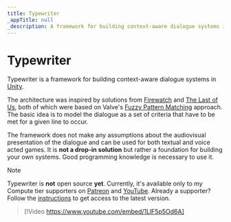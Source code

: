 ```yaml
---
title: Typewriter
_appTitle: null
_description: A framework for building context-aware dialogue systems in Unity
---
```


# Typewriter

Typewriter is a framework for building context-aware dialogue systems in
[Unity].

The architecture was inspired by solutions from [Firewatch][Firewatch] and [The
Last of Us][TLOU], both of which were based on Valve's [Fuzzy Pattern
Matching][Valve] approach. The basic idea is to model the dialogue as a set of
criteria that have to be met for a given line to occur.

The framework does not make any assumptions about the audiovisual presentation
of the dialogue and can be used for both textual and voice acted games. It is
**not a drop-in solution** but rather a foundation for building your own
systems. Good programming knowledge is necessary to use it.

> [!NOTE]
>
> Typewriter is **not** open source **yet**. Currently, it's available only to
> my Compute tier supporters on [Patreon] and [YouTube]. Already a supporter?
> Follow the [instructions] to get access to the latest version.

> [!Video https://www.youtube.com/embed/1LlF5p5Od6A]

[Unity]: https://unity.com/
[Firewatch]: https://youtu.be/wj-2vbiyHnI
[TLOU]: https://www.gdcvault.com/play/1020386/A-Context-Aware-Character-Dialog
[Valve]: https://youtu.be/tAbBID3N64A
[Patreon]: https://www.patreon.com/aarthificial
[YouTube]: https://www.youtube.com/@aarthificial/join
[instructions]: https://www.patreon.com/posts/typewriter-early-86967465
